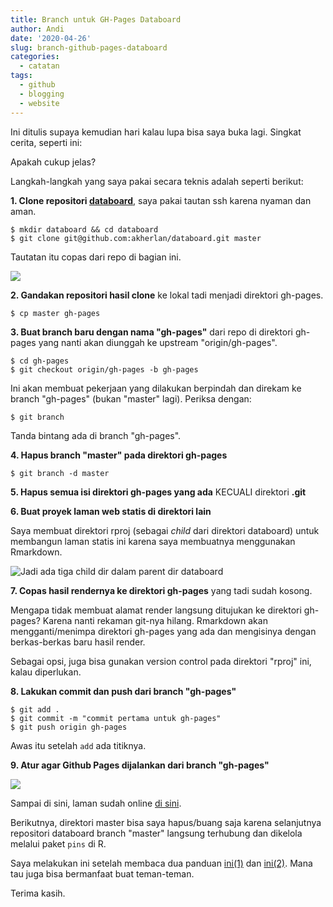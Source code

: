 ```yaml
---
title: Branch untuk GH-Pages Databoard
author: Andi
date: '2020-04-26'
slug: branch-github-pages-databoard
categories:
  - catatan
tags:
  - github
  - blogging
  - website
---
```


Ini ditulis supaya kemudian hari kalau lupa bisa saya buka lagi. Singkat cerita, seperti ini:

<script async src="https://telegram.org/js/telegram-widget.js?8" data-telegram-post="GNURIndonesia/20654" data-width="100%"></script>

Apakah cukup jelas?

Langkah-langkah yang saya pakai secara teknis adalah seperti berikut:

**1. Clone repositori [databoard](https://github.com/akherlan/databoard)**, saya pakai tautan ssh karena nyaman dan aman.

```{bash}
$ mkdir databoard && cd databoard
$ git clone git@github.com:akherlan/databoard.git master
```
Tautatan itu copas dari repo di bagian ini.

![](/post/2020-04-26-pakai-branch-untuk-github-pages_files/clone.png)

**2. Gandakan repositori hasil clone** ke lokal tadi menjadi direktori gh-pages.

```{bash}
$ cp master gh-pages
```

**3. Buat branch baru dengan nama "gh-pages"** dari repo di direktori gh-pages yang nanti akan diunggah ke upstream "origin/gh-pages".

```{bash}
$ cd gh-pages
$ git checkout origin/gh-pages -b gh-pages
```

Ini akan membuat pekerjaan yang dilakukan berpindah dan direkam ke branch "gh-pages" (bukan "master" lagi). Periksa dengan:

```{bash}
$ git branch
```

Tanda bintang ada di branch "gh-pages".

**4. Hapus branch "master" pada direktori gh-pages**

```{bash}
$ git branch -d master
```

**5. Hapus semua isi direktori gh-pages yang ada** KECUALI direktori **.git**

**6. Buat proyek laman web statis di direktori lain**

Saya membuat direktori rproj (sebagai _child_ dari direktori databoard) untuk membangun laman statis ini karena saya membuatnya menggunakan Rmarkdown.

![Jadi ada tiga child dir dalam parent dir databoard](/post/2020-04-26-pakai-branch-untuk-github-pages_files/dir.png)

**7. Copas hasil rendernya ke direktori gh-pages** yang tadi sudah kosong.

Mengapa tidak membuat alamat render langsung ditujukan ke direktori gh-pages? Karena nanti rekaman git-nya hilang. Rmarkdown akan mengganti/menimpa direktori gh-pages yang ada dan mengisinya dengan berkas-berkas baru hasil render.

Sebagai opsi, juga bisa gunakan version control pada direktori "rproj" ini, kalau diperlukan.

**8. Lakukan commit dan push dari branch "gh-pages"**

```{bash}
$ git add .
$ git commit -m "commit pertama untuk gh-pages"
$ git push origin gh-pages
```

Awas itu setelah `add` ada titiknya.

**9. Atur agar Github Pages dijalankan dari branch "gh-pages"**

![](/post/2020-04-26-pakai-branch-untuk-github-pages_files/gh-pages.png)

Sampai di sini, laman sudah online [di sini](https://akherlan.github.io/databoard).

Berikutnya, direktori master bisa saya hapus/buang saja karena selanjutnya repositori databoard branch "master" langsung terhubung dan dikelola melalui paket `pins` di R.

Saya melakukan ini setelah membaca dua panduan [ini(1)](https://gist.github.com/chrisjacob/833223) dan [ini(2)](https://gist.github.com/cobyism/4730490). Mana tau juga bisa bermanfaat buat teman-teman.

Terima kasih.